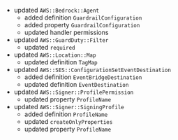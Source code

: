 - updated `AWS::Bedrock::Agent`
  - added definition `GuardrailConfiguration`
  - added property `GuardrailConfiguration`
  - updated handler permissions
- updated `AWS::GuardDuty::Filter`
  - updated `required`
- updated `AWS::Location::Map`
  - updated definition `TagMap`
- updated `AWS::SES::ConfigurationSetEventDestination`
  - added definition `EventBridgeDestination`
  - updated definition `EventDestination`
- updated `AWS::Signer::ProfilePermission`
  - updated property `ProfileName`
- updated `AWS::Signer::SigningProfile`
  - added definition `ProfileName`
  - updated `createOnlyProperties`
  - updated property `ProfileName`
